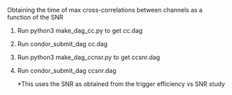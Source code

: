 Obtaining the time of max cross-correlations between channels as a function of the SNR 

1) Run python3 make_dag_cc.py to get cc.dag 
2) Run condor_submit_dag cc.dag
3) Run python3 make_dag_ccnsr.py to get ccsnr.dag
4) Run condor_submit_dag ccsnr.dag

   *This uses the SNR as obtained from the trigger efficiency vs SNR study
